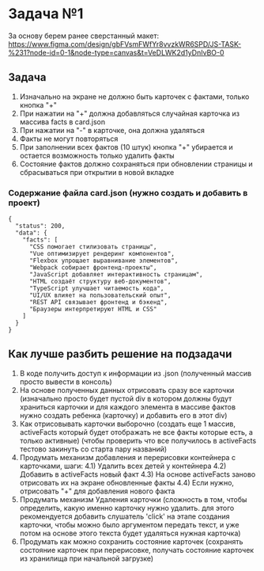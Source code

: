 # Задача №1

За основу берем ранее сверстанный макет: https://www.figma.com/design/gbFVsmFWfYr8vvzkWR6SPD/JS-TASK-%231?node-id=0-1&node-type=canvas&t=VeDLWK2d1yDnIvBO-0

##  Задача
1) Изначально на экране не должно быть карточек с фактами, только кнопка "+"
2) При нажатии на "+" должна добавляться случайная карточка из массива facts в card.json 
3) При нажатии на "-" в карточке, она должна удаляться
4) Факты не могут повторяться
5) При заполнении всех фактов (10 штук) кнопка "+" убирается и остается возможность только удалить факты
6) Состояние фактов должно сохраняться при обновлении страницы и сбрасываться при открытии в новой вкладке

### Содержание файла card.json (нужно создать и добавить в проект)
```
{
  "status": 200,
  "data": {
    "facts": [
      "CSS помогает стилизовать страницы",
      "Vue оптимизирует рендеринг компонентов",
      "Flexbox упрощает выравнивание элементов",
      "Webpack собирает фронтенд-проекты",
      "JavaScript добавляет интерактивность страницам",
      "HTML создаёт структуру веб-документов",
      "TypeScript улучшает читаемость кода",
      "UI/UX влияет на пользовательский опыт",
      "REST API связывает фронтенд и бэкенд",
      "Браузеры интерпретируют HTML и CSS"
    ]
  }
}
```
## Как лучше разбить решение на подзадачи
1) В коде получить доступ к информации из .json (полученный массив просто вывести в консоль)
2) На основе полученных данных отрисовать сразу все карточки (изначально просто будет пустой div в котором должны будут храниться карточки и для каждого элемента в массиве фактов нужно создать ребенка (карточку) и добавить его в этот div)
3) Как отрисовывать карточки выборочно (создать еще 1 массив, activeFacts который будет отображать не все факты которые есть, а только активные) (чтобы проверить что все получилось в activeFacts тестово закинуть со старта пару названий)
4) Продумать механизм добавления и перерисовки контейнера с карточками, шаги:
4.1)  Удалить всех детей у контейнера
4.2) Добавить в activeFacts новый факт
4.3) На основе activeFacts заново отрисовать их на экране обновленные факты
4.4) Если нужно, отрисовать "+" для добавления нового факта
5) Продумать механизм Удаления карточки (сложность в том, чтобы определить, какую именно карточку нужно удалить. для этого рекомендуется добавить слушатель 'click' на этапе создания карточки, чтобы можно было аргументом передать текст, и уже потом на основе этого текста будет удаляться нужная карточка)
6) Продумать как можно сохранить состояние карточек (сохранять состояние карточек при перерисовке, получать состояние карточек из хранилища при начальной загрузке)
